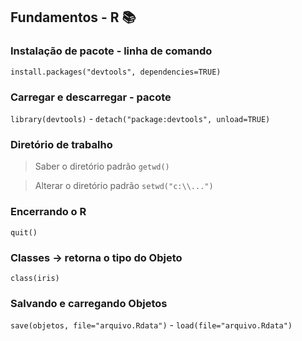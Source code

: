 ## Fundamentos - R  📚

### Instalação de pacote - linha de comando
`install.packages("devtools", dependencies=TRUE)`

### Carregar e descarregar - pacote
`library(devtools)` - `detach("package:devtools", unload=TRUE)`

### Diretório de trabalho
> Saber o diretório padrão `getwd()`

> Alterar o diretório padrão `setwd("c:\\...")`

### Encerrando o R
`quit()`

### Classes -> retorna o tipo do Objeto
`class(iris)`

### Salvando e carregando Objetos
`save(objetos, file="arquivo.Rdata")`  -  `load(file="arquivo.Rdata")`